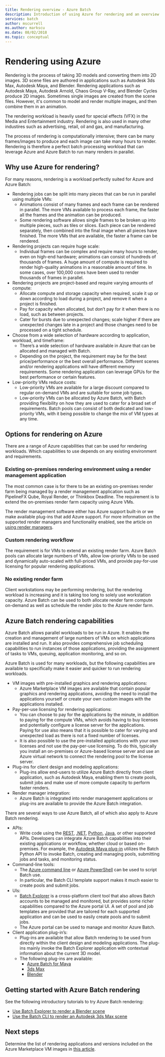 ```yaml
---
title: Rendering overview - Azure Batch
description: Introduction of using Azure for rendering and an overview of Azure Batch rendering capabilities
services: batch
author: mscurrell
ms.author: markscu
ms.date: 08/02/2018
ms.topic: conceptual
---
```


# Rendering using Azure

Rendering is the process of taking 3D models and converting them into 2D images. 3D scene files are authored in applications such as Autodesk 3ds Max, Autodesk Maya, and Blender.  Rendering applications such as Autodesk Maya, Autodesk Arnold, Chaos Group V-Ray, and Blender Cycles produce 2D images.  Sometimes single images are created from the scene files. However, it's common to model and render multiple images, and then combine them in an animation.

The rendering workload is heavily used for special effects (VFX) in the Media and Entertainment industry. Rendering is also used in many other industires such as advertising, retail, oil and gas, and manufacturing.

The process of rendering is computationally intensive; there can be many frames/images to produce and each image can take many hours to render.  Rendering is therefore a perfect batch processing workload that can leverage Azure and Azure Batch to run many renders in parallel.

## Why use Azure for rendering?

For many reasons, rendering is a workload perfectly suited for Azure and Azure Batch:

* Rendering jobs can be split into many pieces that can be run in parallel using multiple VMs:
  * Animations consist of many frames and each frame can be rendered in parallel.  The more VMs available to process each frame, the faster all the frames and the animation can be produced.
  * Some rendering software allows single frames to be broken up into multiple pieces, such as tiles or slices.  Each piece can be rendered separately, then combined into the final image when all pieces have finished.  The more VMs that are available, the faster a frame can be rendered.
* Rendering projects can require huge scale:
  * Individual frames can be complex and require many hours to render, even on high-end hardware; animations can consist of hundreds of thousands of frames.  A huge amount of compute is required to render high-quality animations in a reasonable amount of time.  In some cases, over 100,000 cores have been used to render thousands of frames in parallel.
* Rendering projects are project-based and require varying amounts of compute:
  * Allocate compute and storage capacity when required, scale it up or down according to load during a project, and remove it when a project is finished.
  * Pay for capacity when allocated, but don’t pay for it when there is no load, such as between projects.
  * Cater for bursts due to unexpected changes; scale higher if there are unexpected changes late in a project and those changes need to be processed on a tight schedule.
* Choose from a wide selection of hardware according to application, workload, and timeframe:
  * There’s a wide selection of hardware available in Azure that can be allocated and managed with Batch.
  * Depending on the project, the requirement may be for the best price/performance or the best overall performance.  Different scenes and/or rendering applications will have different memory requirements.  Some rendering application can leverage GPUs for the best performance or certain features. 
* Low-priority VMs reduce costs:
  * Low-priority VMs are available for a large discount compared to regular on-demand VMs and are suitable for some job types.
  * Low-priority VMs can be allocated by Azure Batch, with Batch providing flexibility on how they are used to cater for a broad set of requirements.  Batch pools can consist of both dedicated and low-priority VMs, with it being possible to change the mix of VM types at any time.

## Options for rendering on Azure

There are a range of Azure capabilities that can be used for rendering workloads.  Which capabilities to use depends on any existing environment and requirements.

### Existing on-premises rendering environment using a render management application

The most common case is for there to be an existing on-premises render farm being managed by a render management application such as PipelineFX Qube, Royal Render, or Thinkbox Deadline.  The requirement is to extend the on-premises render farm capacity using Azure VMs.

The render management software either has Azure support built-in or we make available plug-ins that add Azure support. For more information on the supported render managers and functionality enabled, see the article on [using render managers](https://docs.microsoft.com/azure/batch/batch-rendering-render-managers).

### Custom rendering workflow

The requirement is for VMs to extend an existing render farm.  Azure Batch pools can allocate large numbers of VMs, allow low-priority VMs to be used and dynamically auto-scaled with full-priced VMs, and provide pay-for-use licensing for popular rendering applications.

### No existing render farm

Client workstations may be performing rendering, but the rendering workload is increasing and it is taking too long to solely use workstation capacity.  Azure Batch can be used to both allocate render farm compute on-demand as well as schedule the render jobs to the Azure render farm.

## Azure Batch rendering capabilities

Azure Batch allows parallel workloads to be run in Azure.  It enables the creation and management of large numbers of VMs on which applications are installed and run.  It also provides comprehensive job scheduling capabilities to run instances of those applications, providing the assignment of tasks to VMs, queuing, application monitoring, and so on.

Azure Batch is used for many workloads, but the following capabilities are available to specifically make it easier and quicker to run rendering workloads.

* VM images with pre-installed graphics and rendering applications:
  * Azure Marketplace VM images are available that contain popular graphics and rendering applications, avoiding the need to install the applications yourself or create your own custom images with the applications installed. 
* Pay-per-use licensing for rendering applications:
  * You can choose to pay for the applications by the minute, in addition to paying for the compute VMs, which avoids having to buy licenses and potentially configure a license server for the applications.  Paying for use also means that it is possible to cater for varying and unexpected load as there is not a fixed number of licenses.
  * It is also possible to use the pre-installed applications with your own licenses and not use the pay-per-use licensing. To do this, typically you install an on-premises or Azure-based license server and use an Azure virtual network to connect the rendering pool to the license server.
* Plug-ins for client design and modeling applications:
  * Plug-ins allow end-users to utilize Azure Batch directly from client application, such as Autodesk Maya, enabling them to create pools, submit jobs and make use of more compute capacity to perform faster renders.
* Render manager integration:
  * Azure Batch is integrated into render management applications or plug-ins are available to provide the Azure Batch integration.

There are several ways to use Azure Batch, all of which also apply to Azure Batch rendering.

* APIs:
  * Write code using the [REST](https://docs.microsoft.com/rest/api/batchservice), [.NET](https://docs.microsoft.com/dotnet/api/overview/azure/batch), [Python](https://docs.microsoft.com/python/api/overview/azure/batch), [Java](https://docs.microsoft.com/java/api/overview/azure/batch), or other supported APIs.  Developers can integrate Azure Batch capabilities into their existing applications or workflow, whether cloud or based on-premises.  For example, the [Autodesk Maya plug-in](https://github.com/Azure/azure-batch-maya) utilizes the Batch Python API to invoke Batch, creating and managing pools, submitting jobs and tasks, and monitoring status.
* Command-line tools:
  * The [Azure command line](https://docs.microsoft.com/cli/azure/) or [Azure PowerShell](https://docs.microsoft.com/powershell/azure/overview) can be used to script Batch use.
  * In particular, the Batch CLI template support makes it much easier to create pools and submit jobs.
* UIs:
  * [Batch Explorer](https://github.com/Azure/BatchExplorer) is a cross-platform client tool that also allows Batch accounts to be managed and monitored, but provides some richer capabilities compared to the Azure portal UI.  A set of pool and job templates are provided that are tailored for each supported application and can be used to easily create pools and to submit jobs.
  * The Azure portal can be used to manage and monitor Azure Batch.
* Client application plug-in’s:
  * Plug-ins are available that allow Batch rendering to be used from directly within the client design and modeling applications. The plug-ins mainly invoke the Batch Explorer application with contextual information about the current 3D model.
  * The following plug-ins are available:
    * [Azure Batch for Maya](https://github.com/Azure/azure-batch-maya)
    * [3ds Max](https://github.com/Azure/azure-batch-rendering/tree/master/plugins/3ds-max)
    * [Blender](https://github.com/Azure/azure-batch-rendering/tree/master/plugins/blender)

## Getting started with Azure Batch rendering

See the following introductory tutorials to try Azure Batch rendering:

* [Use Batch Explorer to render a Blender scene](https://docs.microsoft.com/azure/batch/tutorial-rendering-batchexplorer-blender)
* [Use the Batch CLI to render an Autodesk 3ds Max scene](https://docs.microsoft.com/azure/batch/tutorial-rendering-cli)

## Next steps

Determine the list of rendering applications and versions included on the Azure Marketplace VM images in [this article](https://docs.microsoft.com/azure/batch/batch-rendering-applications).